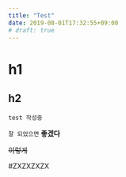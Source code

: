 ```yaml
---
title: "Test"
date: 2019-08-01T17:32:55+09:00
# draft: true
---
```




# h1

## h2

```
test 작성중
```

`잘 되었으면` **좋겠다**

~~이렇게~~

#ZXZXZXZX



